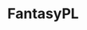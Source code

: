 ---
title: FantasyPL
crosslinks:
- soccer
- fpldraft
- reddevils
- FIFAFPL
- soccerstreams
- DraftEPL
- coys
- SaintsFC
- FantasyCL
- fpl
- Gunners
- MCFC
- Hammers
- AMAAggregator
- metric_units
- LiverpoolFC
- AskReddit
- Eliteserienfantasy
- chelseafc
---